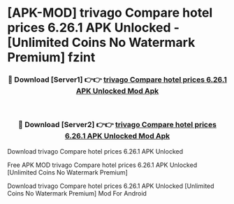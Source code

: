 # [APK-MOD] trivago  Compare hotel prices 6.26.1 APK Unlocked - [Unlimited Coins No Watermark Premium] fzint



<div align="center">
<h3>🔴 Download [Server1] 👉👉 <a href="https://momento.my/?title=trivago__Compare_hotel_prices_6.26.1_APK_Unlocked">trivago  Compare hotel prices 6.26.1 APK Unlocked Mod Apk</a></h3><br>

<h3>🔴 Download [Server2] 👉👉 <a href="https://momento.my/?title=trivago__Compare_hotel_prices_6.26.1_APK_Unlocked">trivago  Compare hotel prices 6.26.1 APK Unlocked Mod Apk</a></h3>
</div>



Download trivago  Compare hotel prices 6.26.1 APK Unlocked 

Free APK MOD trivago  Compare hotel prices 6.26.1 APK Unlocked [Unlimited Coins No Watermark Premium]

Download trivago  Compare hotel prices 6.26.1 APK Unlocked [Unlimited Coins No Watermark Premium] Mod For Android
